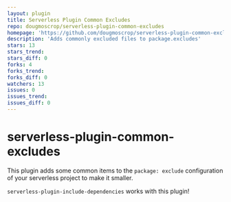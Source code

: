 ```yaml
---
layout: plugin
title: Serverless Plugin Common Excludes
repo: dougmoscrop/serverless-plugin-common-excludes
homepage: 'https://github.com/dougmoscrop/serverless-plugin-common-excludes'
description: 'Adds commonly excluded files to package.excludes'
stars: 13
stars_trend: 
stars_diff: 0
forks: 4
forks_trend: 
forks_diff: 0
watchers: 13
issues: 0
issues_trend: 
issues_diff: 0
---
```



# serverless-plugin-common-excludes

This plugin adds some common items to the `package: exclude` configuration of your serverless project to make it smaller.

`serverless-plugin-include-dependencies` works with this plugin!
